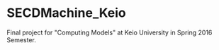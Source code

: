 # SECDMachine_Keio

Final project for "Computing Models" at Keio University in Spring 2016 Semester.
